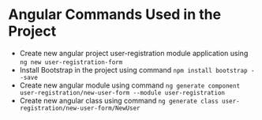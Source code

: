 # Angular Commands Used in the Project 

* Create new angular project user-registration module application using `ng new user-registration-form`
* Install Bootstrap in the project using command `npm install bootstrap --save` 
* Create new angular module using command `ng generate component user-registration/new-user-form --module user-registration`
* Create new angular class using command `ng generate class user-registration/new-user-form/NewUser`